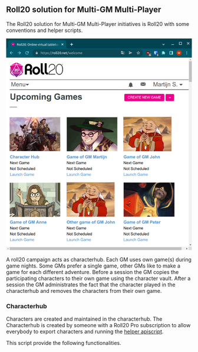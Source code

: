 ## Roll20 solution for Multi-GM Multi-Player 

The Roll20 solution for Multi-GM Multi-Player initiatives is Roll20 with some conventions and helper scripts. 

![](roll20-opening-page.png)

A roll20 campaign acts as characterhub. Each GM uses own game(s) during game nights. Some GMs prefer a single game, other GMs like to make a game for each different adventure. Before a session the GM copies the participating characters to their own game using the character vault. After a session the GM administrates the fact that the character played in the characterhub and removes the characters from their own game.

### Characterhub

Characters are created and maintained in the characterhub. The Characterhub is created by someone with a Roll20 Pro subscription to allow everybody to  export characters and running the [helper apiscript](https://gist.github.com/MartijnSanders/072b9af2eea5d362cff5cac90eea4633).

This script provide the following functionalities.






